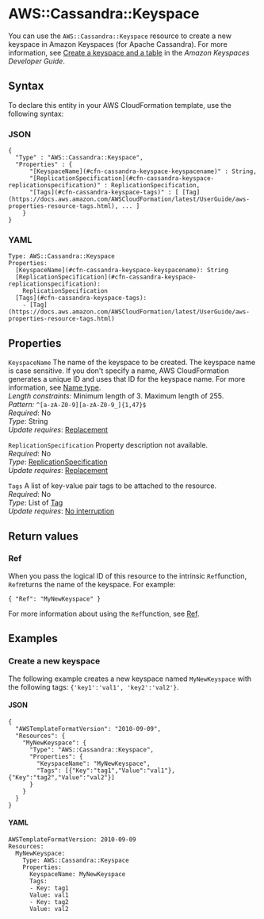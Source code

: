 # AWS::Cassandra::Keyspace<a name="aws-resource-cassandra-keyspace"></a>

You can use the `AWS::Cassandra::Keyspace` resource to create a new keyspace in Amazon Keyspaces \(for Apache Cassandra\)\. For more information, see [Create a keyspace and a table](https://docs.aws.amazon.com/keyspaces/latest/devguide/getting-started.ddl.html) in the *Amazon Keyspaces Developer Guide*\.

## Syntax<a name="aws-resource-cassandra-keyspace-syntax"></a>

To declare this entity in your AWS CloudFormation template, use the following syntax:

### JSON<a name="aws-resource-cassandra-keyspace-syntax.json"></a>

```
{
  "Type" : "AWS::Cassandra::Keyspace",
  "Properties" : {
      "[KeyspaceName](#cfn-cassandra-keyspace-keyspacename)" : String,
      "[ReplicationSpecification](#cfn-cassandra-keyspace-replicationspecification)" : ReplicationSpecification,
      "[Tags](#cfn-cassandra-keyspace-tags)" : [ [Tag](https://docs.aws.amazon.com/AWSCloudFormation/latest/UserGuide/aws-properties-resource-tags.html), ... ]
    }
}
```

### YAML<a name="aws-resource-cassandra-keyspace-syntax.yaml"></a>

```
Type: AWS::Cassandra::Keyspace
Properties: 
  [KeyspaceName](#cfn-cassandra-keyspace-keyspacename): String
  [ReplicationSpecification](#cfn-cassandra-keyspace-replicationspecification): 
    ReplicationSpecification
  [Tags](#cfn-cassandra-keyspace-tags): 
    - [Tag](https://docs.aws.amazon.com/AWSCloudFormation/latest/UserGuide/aws-properties-resource-tags.html)
```

## Properties<a name="aws-resource-cassandra-keyspace-properties"></a>

`KeyspaceName`  <a name="cfn-cassandra-keyspace-keyspacename"></a>
The name of the keyspace to be created\. The keyspace name is case sensitive\. If you don't specify a name, AWS CloudFormation generates a unique ID and uses that ID for the keyspace name\. For more information, see [Name type](https://docs.aws.amazon.com/AWSCloudFormation/latest/UserGuide/aws-properties-name.html)\.  
*Length constraints:* Minimum length of 3\. Maximum length of 255\.  
*Pattern:* `^[a-zA-Z0-9][a-zA-Z0-9_]{1,47}$`  
*Required*: No  
*Type*: String  
*Update requires*: [Replacement](https://docs.aws.amazon.com/AWSCloudFormation/latest/UserGuide/using-cfn-updating-stacks-update-behaviors.html#update-replacement)

`ReplicationSpecification`  <a name="cfn-cassandra-keyspace-replicationspecification"></a>
Property description not available\.  
*Required*: No  
*Type*: [ReplicationSpecification](aws-properties-cassandra-keyspace-replicationspecification.md)  
*Update requires*: [Replacement](https://docs.aws.amazon.com/AWSCloudFormation/latest/UserGuide/using-cfn-updating-stacks-update-behaviors.html#update-replacement)

`Tags`  <a name="cfn-cassandra-keyspace-tags"></a>
A list of key\-value pair tags to be attached to the resource\.  
*Required*: No  
*Type*: List of [Tag](https://docs.aws.amazon.com/AWSCloudFormation/latest/UserGuide/aws-properties-resource-tags.html)  
*Update requires*: [No interruption](https://docs.aws.amazon.com/AWSCloudFormation/latest/UserGuide/using-cfn-updating-stacks-update-behaviors.html#update-no-interrupt)

## Return values<a name="aws-resource-cassandra-keyspace-return-values"></a>

### Ref<a name="aws-resource-cassandra-keyspace-return-values-ref"></a>

 When you pass the logical ID of this resource to the intrinsic `Ref`function, `Ref`returns the name of the keyspace\. For example:

 `{ "Ref": "MyNewKeyspace" }` 

For more information about using the `Ref`function, see [Ref](https://docs.aws.amazon.com/AWSCloudFormation/latest/UserGuide/intrinsic-function-reference-ref.html)\.

## Examples<a name="aws-resource-cassandra-keyspace--examples"></a>



### Create a new keyspace<a name="aws-resource-cassandra-keyspace--examples--Create_a_new_keyspace"></a>

The following example creates a new keyspace named `MyNewKeyspace` with the following tags: `{'key1':'val1', 'key2':'val2'}`\.

#### JSON<a name="aws-resource-cassandra-keyspace--examples--Create_a_new_keyspace--json"></a>

```
{
  "AWSTemplateFormatVersion": "2010-09-09",
  "Resources": {
    "MyNewKeyspace": {
      "Type": "AWS::Cassandra::Keyspace",
      "Properties": {
        "KeyspaceName": "MyNewKeyspace",
        "Tags": [{"Key":"tag1","Value":"val1"}, {"Key":"tag2","Value":"val2"}]
      }
    }
  }
}
```

#### YAML<a name="aws-resource-cassandra-keyspace--examples--Create_a_new_keyspace--yaml"></a>

```
AWSTemplateFormatVersion: 2010-09-09
Resources:
  MyNewKeyspace:
    Type: AWS::Cassandra::Keyspace
    Properties:
      KeyspaceName: MyNewKeyspace
      Tags:
      - Key: tag1
      Value: val1
      - Key: tag2
      Value: val2
```